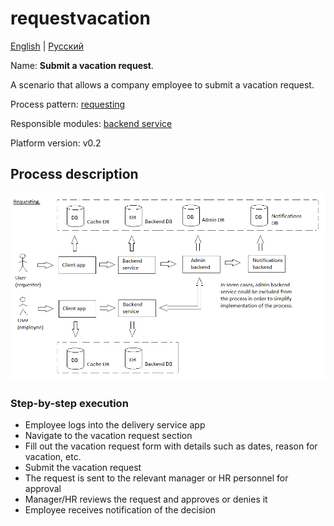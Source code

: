 # requestvacation

[English](requestvacation.md) | [Русский](requestvacation.ru.md)

Name: **Submit a vacation request**.

A scenario that allows a company employee to submit a vacation request.

Process pattern: [requesting](../../processpatterns/requesting.md)

Responsible modules: [backend service](../../backend/systembackend.md)

Platform version: v0.2

## Process description

![requesting_overall](../../img/processpatterns/requesting_overall.png)

### Step-by-step execution

- Employee logs into the delivery service app
- Navigate to the vacation request section
- Fill out the vacation request form with details such as dates, reason for vacation, etc.
- Submit the vacation request
- The request is sent to the relevant manager or HR personnel for approval
- Manager/HR reviews the request and approves or denies it
- Employee receives notification of the decision
